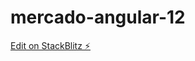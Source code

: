 # mercado-angular-12

[Edit on StackBlitz ⚡️](https://stackblitz.com/edit/base-angular-12-app-zcdh9a)